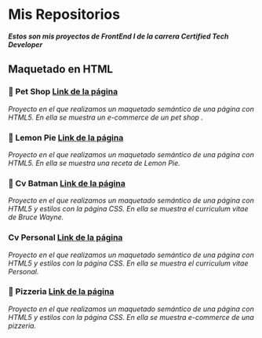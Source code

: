 # Mis Repositorios

___Estos son mis proyectos de FrontEnd I de la carrera Certified Tech Developer___


## Maquetado en HTML 

### 🐾 Pet Shop  <a href="https://lucaszhh.github.io/Frontend_1/PetShop/" target="_blank">Link de la página</a>

_Proyecto en el que realizamos un maquetado semántico de una página con HTML5. En ella se muestra un e-commerce de un pet shop ._

### 🍋 Lemon Pie  <a href="https://lucaszhh.github.io/Frontend_1/LemonPie/" target="_blank">Link de la página</a>

_Proyecto en el que realizamos un maquetado semántico de una página con HTML5. En ella se muestra una receta de Lemon Pie._

### 🦇 Cv Batman <a href="https://lucaszhh.github.io/Frontend_1/cvBatman/" target="_blank">Link de la página</a>

_Proyecto en el que realizamos un maquetado semántico de una página con HTML5 y estilos con la página CSS. En ella se muestra el curriculum vitae de Bruce Wayne._

### Cv Personal <a href="https://lucaszhh.github.io/Frontend_1/cvPersonal" target="_blank">Link de la página</a>

_Proyecto en el que realizamos un maquetado semántico de una página con HTML5 y estilos con la página CSS. En ella se muestra el curriculum vitae Personal._

### 🍕 Pizzeria <a href="https://lucaszhh.github.io/Frontend_1/pizzeria" target="_blank">Link de la página</a>

_Proyecto en el que realizamos un maquetado semántico de una página con HTML5 y estilos con la página CSS. En ella se muestra e-commerce de una pizzeria._